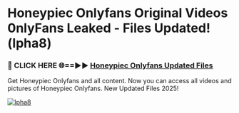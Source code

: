 # Honeypiec Onlyfans Original Videos 0nlyFans Leaked - Files Updated! (lpha8)

<h3>🔴 CLICK HERE 🌐==►► <a href="https://tinyurl.com/ehrbuxhb" rel="nofollow">Honeypiec Onlyfans Updated Files</a></h3>

Get Honeypiec Onlyfans and all content. Now you can access all videos and pictures of Honeypiec Onlyfans. New Updated Files 2025!

[![lpha8](https://i.imgur.com/lVYEuWS.gif)](https://tinyurl.com/ehrbuxhb)
